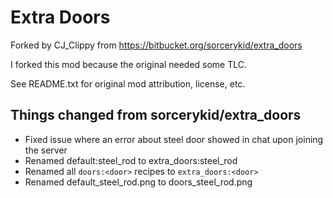 # Extra Doors

Forked by CJ_Clippy from https://bitbucket.org/sorcerykid/extra_doors

I forked this mod because the original needed some TLC.

See README.txt for original mod attribution, license, etc.

## Things changed from sorcerykid/extra_doors

* Fixed issue where an error about steel door showed in chat upon joining the server
* Renamed default:steel_rod to extra_doors:steel_rod
* Renamed all `doors:<door>` recipes to `extra_doors:<door>`
* Renamed default_steel_rod.png to doors_steel_rod.png
